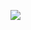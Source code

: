 ![](https://cdn.discordapp.com/attachments/849343975714586721/1282063667814207558/uncaption.gif?ex=66ddfe55&is=66dcacd5&hm=7d9de7dacbe8ceb4b93483d9dc372d9890887798208dffa5189bd902ea707709&)
